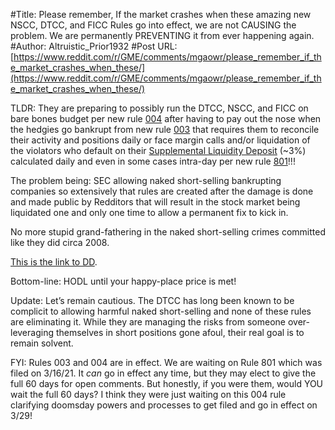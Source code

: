 #Title: Please remember, If the market crashes when these amazing new NSCC, DTCC, and FICC Rules go into effect, we are not CAUSING the problem. We are permanently PREVENTING it from ever happening again.
#Author: Altruistic_Prior1932
#Post URL: [https://www.reddit.com/r/GME/comments/mgaowr/please_remember_if_the_market_crashes_when_these/](https://www.reddit.com/r/GME/comments/mgaowr/please_remember_if_the_market_crashes_when_these/)


TLDR: They are preparing to possibly run the DTCC, NSCC, and FICC on bare bones budget per new rule [004](https://www.dtcc.com/-/media/Files/Downloads/legal/rule-filings/2021/DTC/SR-DTC-2021-004.pdf) after having to pay out the nose when the hedgies go bankrupt from new rule [003](https://www.dtcc.com/-/media/Files/Downloads/legal/rule-filings/2021/DTC/SR-DTC-2021-003-Approval-Notice.pdf) that requires them to reconcile their activity and positions daily or face margin calls and/or liquidation of the violators who default on their [Supplemental Liquidity Deposit](https://www.natlawreview.com/article/swiss-miss-fed-basel-iii-and-slr) (~3%) calculated daily and even in some cases intra-day per new rule [801](https://www.dtcc.com/-/media/Files/Downloads/legal/rule-filings/2021/NSCC/SR-NSCC-2021-801.pdf)!!!

The problem being: SEC allowing naked short-selling bankrupting companies so extensively that rules are created after the damage is done and made public by Redditors that will result in the stock market being liquidated one and only one time to allow a permanent fix to kick in. 

No more stupid grand-fathering in the naked short-selling crimes committed like they did circa 2008.

[This is the link to DD](https://www.reddit.com/r/GME/comments/mg4o2q/nscc_filing_today_this_is_actually_insane/?utm_source=share&amp;amp;amp;amp;amp;amp;amp;amp;amp;amp;utm_medium=ios_app&amp;amp;amp;amp;amp;amp;amp;amp;amp;amp;utm_name=iossmf).

Bottom-line: HODL until your happy-place price is met!

Update: Let’s remain cautious. The DTCC has long been known to be complicit to allowing harmful naked short-selling and none of these rules are eliminating it. While they are managing the risks from someone over-leveraging themselves in short positions gone afoul, their real goal is to remain solvent. 

FYI: Rules 003 and 004 are in effect. We are waiting on Rule 801 which was filed on 3/16/21. It *can* go in effect any time, but they may elect to give the full 60 days for open comments. But honestly, if you were them, would YOU wait the full 60 days? I think they were just waiting on this 004 rule clarifying doomsday powers and processes to get filed and go in effect on 3/29!